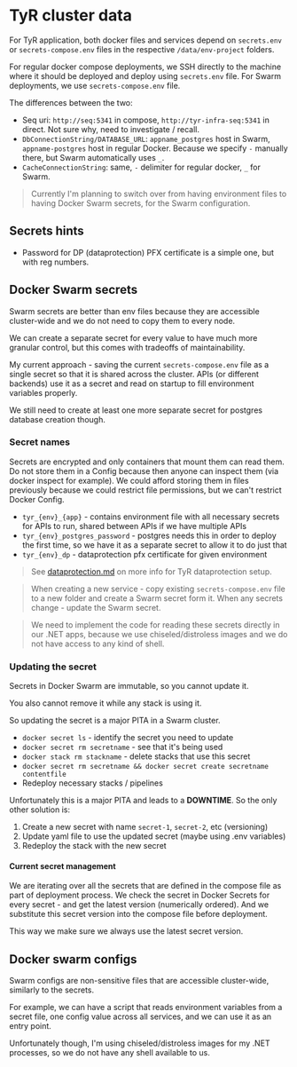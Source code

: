 # TyR cluster data

For TyR application, both docker files and services depend on `secrets.env` or `secrets-compose.env` files in the respective `/data/env-project` folders.

For regular docker compose deployments, we SSH directly to the machine where it should be deployed and deploy using `secrets.env` file. For Swarm deployments, we use `secrets-compose.env` file.

The differences between the two:

- Seq uri: `http://seq:5341` in compose, `http://tyr-infra-seq:5341` in direct. Not sure why, need to investigate / recall.
- `DbConnectionString/DATABASE_URL`: `appname_postgres` host in Swarm, `appname-postgres` host in regular Docker. Because we specify `-` manually there, but Swarm automatically uses `_`.
- `CacheConnectionString`: same, `-` delimiter for regular docker, `_` for Swarm.

> Currently I'm planning to switch over from having environment files to having Docker Swarm secrets, for the Swarm configuration.

## Secrets hints

- Password for DP (dataprotection) PFX certificate is a simple one, but with reg numbers.

## Docker Swarm secrets

Swarm secrets are better than env files because they are accessible cluster-wide and we do not need to copy them to every node.

We can create a separate secret for every value to have much more granular control, but this comes with tradeoffs of maintainability.

My current approach - saving the current `secrets-compose.env` file as a single secret so that it is shared across the cluster. APIs (or different backends) use it as a secret and read on startup to fill environment variables properly.

We still need to create at least one more separate secret for postgres database creation though.

### Secret names

Secrets are encrypted and only containers that mount them can read them. Do not store them in a Config because then anyone can inspect them (via docker inspect for example). We could afford storing them in files previously because we could restrict file permissions, but we can't restrict Docker Config.

- `tyr_{env}_{app}` - contains environment file with all necessary secrets for APIs to run, shared between APIs if we have multiple APIs
- `tyr_{env}_postgres_password` - postgres needs this in order to deploy the first time, so we have it as a separate secret to allow it to do just that
- `tyr_{env}_dp` - dataprotection pfx certificate for given environment

> See [dataprotection.md](dataprotection.md) on more info for TyR dataprotection setup.

> When creating a new service - copy existing `secrets-compose.env` file to a new folder and create a Swarm secret form it. When any secrets change - update the Swarm secret.

> We need to implement the code for reading these secrets directly in our .NET apps, because we use chiseled/distroless images and we do not have access to any kind of shell.

### Updating the secret

Secrets in Docker Swarm are immutable, so you cannot update it.

You also cannot remove it while any stack is using it.

So updating the secret is a major PITA in a Swarm cluster.

- `docker secret ls` - identify the secret you need to update
- `docker secret rm secretname` - see that it's being used
- `docker stack rm stackname` - delete stacks that use this secret
- `docker secret rm secretname && docker secret create secretname contentfile`
- Redeploy necessary stacks / pipelines

Unfortunately this is a major PITA and leads to a **DOWNTIME**. So the only other solution is:

1. Create a new secret with name `secret-1`, `secret-2`, etc (versioning)
2. Update yaml file to use the updated secret (maybe using .env variables)
3. Redeploy the stack with the new secret

#### Current secret management

We are iterating over all the secrets that are defined in the compose file as part of deployment process. We check the secret in Docker Secrets for every secret - and get the latest version (numerically ordered). And we substitute this secret version into the compose file before deployment.

This way we make sure we always use the latest secret version.

## Docker swarm configs

Swarm configs are non-sensitive files that are accessible cluster-wide, similarly to the secrets.

For example, we can have a script that reads environment variables from a secret file, one config value across all services, and we can use it as an entry point.

Unfortunately though, I'm using chiseled/distroless images for my .NET processes, so we do not have any shell available to us.
